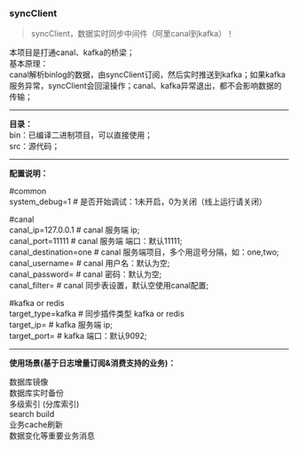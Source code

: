 ### **syncClient**

>   syncClient，数据实时同步中间件（阿里canal到kafka）！

 本项目是打通canal、kafka的桥梁；  
 基本原理：  
 canal解析binlog的数据，由syncClient订阅，然后实时推送到kafka；如果kafka服务异常，syncClient会回滚操作；canal、kafka异常退出，都不会影响数据的传输；


---

**目录：**  
bin：已编译二进制项目，可以直接使用；  
src：源代码；  

---

**配置说明：**

#common  
system_debug=1          # 是否开始调试：1未开启，0为关闭（线上运行请关闭）  

#canal  
canal_ip=127.0.0.1      # canal 服务端 ip;  
canal_port=11111        # canal 服务端 端口：默认11111;  
canal_destination=one   # canal 服务端项目，多个用逗号分隔，如：one,two;  
canal_username=         # canal 用户名：默认为空;   
canal_password=         # canal 密码：默认为空;  
canal_filter=           # canal 同步表设置，默认空使用canal配置;  

#kafka or redis  
target_type=kafka       # 同步插件类型 kafka or redis  
target_ip=              # kafka 服务端 ip;   
target_port=            # kafka 端口：默认9092;    

---

**使用场景(基于日志增量订阅&消费支持的业务)：**

数据库镜像  
数据库实时备份  
多级索引 (分库索引)  
search build  
业务cache刷新  
数据变化等重要业务消息  
